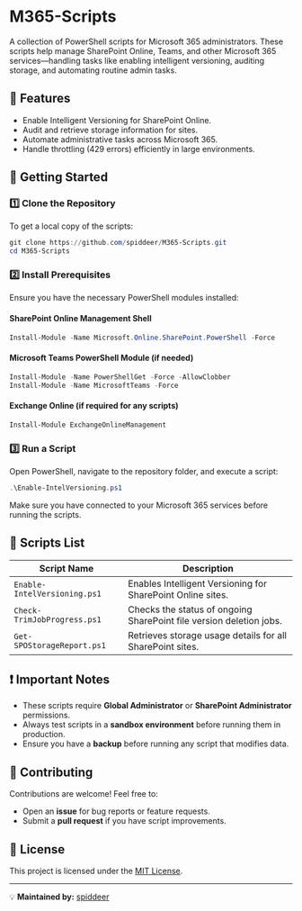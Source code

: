 # M365-Scripts

A collection of PowerShell scripts for Microsoft 365 administrators. These scripts help manage SharePoint Online, Teams, and other Microsoft 365 services—handling tasks like enabling intelligent versioning, auditing storage, and automating routine admin tasks.

## 📌 Features
- Enable Intelligent Versioning for SharePoint Online.
- Audit and retrieve storage information for sites.
- Automate administrative tasks across Microsoft 365.
- Handle throttling (429 errors) efficiently in large environments.

## 🚀 Getting Started

### 1️⃣ Clone the Repository
To get a local copy of the scripts:
```powershell
git clone https://github.com/spiddeer/M365-Scripts.git
cd M365-Scripts
```

### 2️⃣ Install Prerequisites
Ensure you have the necessary PowerShell modules installed:

#### SharePoint Online Management Shell
```powershell
Install-Module -Name Microsoft.Online.SharePoint.PowerShell -Force
```

#### Microsoft Teams PowerShell Module (if needed)
```powershell
Install-Module -Name PowerShellGet -Force -AllowClobber
Install-Module -Name MicrosoftTeams -Force
```

#### Exchange Online (if required for any scripts)
```powershell
Install-Module ExchangeOnlineManagement
```

### 3️⃣ Run a Script
Open PowerShell, navigate to the repository folder, and execute a script:
```powershell
.\Enable-IntelVersioning.ps1
```
Make sure you have connected to your Microsoft 365 services before running the scripts.

## 📝 Scripts List

| Script Name | Description |
|------------|-------------|
| `Enable-IntelVersioning.ps1` | Enables Intelligent Versioning for SharePoint Online sites. |
| `Check-TrimJobProgress.ps1` | Checks the status of ongoing SharePoint file version deletion jobs. |
| `Get-SPOStorageReport.ps1` | Retrieves storage usage details for all SharePoint sites. |

## ❗ Important Notes
- These scripts require **Global Administrator** or **SharePoint Administrator** permissions.
- Always test scripts in a **sandbox environment** before running them in production.
- Ensure you have a **backup** before running any script that modifies data.

## 🤝 Contributing
Contributions are welcome! Feel free to:
- Open an **issue** for bug reports or feature requests.
- Submit a **pull request** if you have script improvements.

## 🐝 License
This project is licensed under the [MIT License](LICENSE).

---
💡 **Maintained by:** [spiddeer](https://github.com/spiddeer)